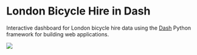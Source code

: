 # London Bicycle Hire in Dash

Interactive dashboard for London bicycle hire data using the [Dash](https://plot.ly/products/dash/) Python framework for building web applications.

<img src="images/dash_bicycle_hire.gif"/>

